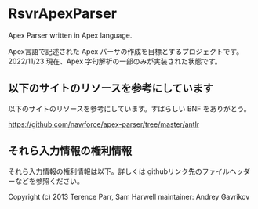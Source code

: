 # RsvrApexParser

Apex Parser written in Apex language.

Apex言語で記述された Apex パーサの作成を目標とするプロジェクトです。
2022/11/23 現在、Apex 字句解析の一部のみが実装された状態です。

## 以下のサイトのリソースを参考にしています

以下のサイトのリソースを参考にしています。すばらしい BNF をありがとう。

https://github.com/nawforce/apex-parser/tree/master/antlr

## それら入力情報の権利情報

それら入力情報の権利情報は以下。詳しくは githubリンク先のファイルヘッダーなどを参照ください。

Copyright (c) 2013 Terence Parr, Sam Harwell
maintainer: Andrey Gavrikov
